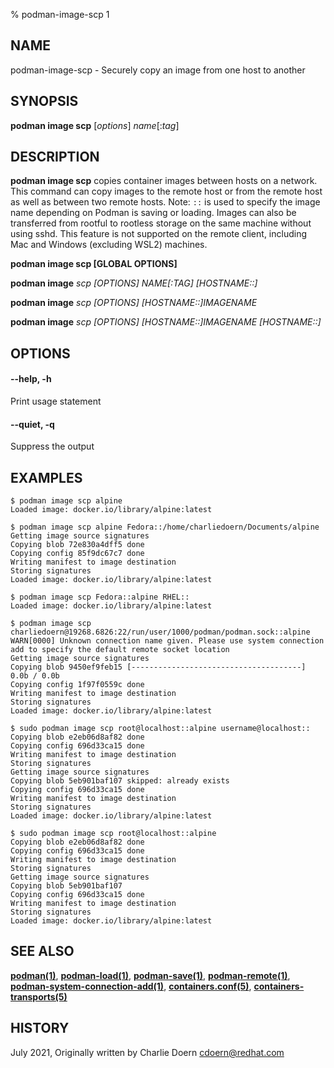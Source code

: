 % podman-image-scp 1

## NAME

podman-image-scp - Securely copy an image from one host to another

## SYNOPSIS

**podman image scp** [*options*] _name_[:*tag*]

## DESCRIPTION

**podman image scp** copies container images between hosts on a network. This command can copy images to the remote host or from the remote host as well as between two remote hosts.
Note: `::` is used to specify the image name depending on Podman is saving or loading. Images can also be transferred from rootful to rootless storage on the same machine without using sshd. This feature is not supported on the remote client, including Mac and Windows (excluding WSL2) machines.

**podman image scp [GLOBAL OPTIONS]**

**podman image** _scp [OPTIONS] NAME[:TAG] [HOSTNAME::]_

**podman image** _scp [OPTIONS] [HOSTNAME::]IMAGENAME_

**podman image** _scp [OPTIONS] [HOSTNAME::]IMAGENAME [HOSTNAME::]_

## OPTIONS

#### **--help**, **-h**

Print usage statement

#### **--quiet**, **-q**

Suppress the output

## EXAMPLES

```
$ podman image scp alpine
Loaded image: docker.io/library/alpine:latest
```

```
$ podman image scp alpine Fedora::/home/charliedoern/Documents/alpine
Getting image source signatures
Copying blob 72e830a4dff5 done
Copying config 85f9dc67c7 done
Writing manifest to image destination
Storing signatures
Loaded image: docker.io/library/alpine:latest
```

```
$ podman image scp Fedora::alpine RHEL::
Loaded image: docker.io/library/alpine:latest
```

```
$ podman image scp charliedoern@19268.6826:22/run/user/1000/podman/podman.sock::alpine
WARN[0000] Unknown connection name given. Please use system connection add to specify the default remote socket location
Getting image source signatures
Copying blob 9450ef9feb15 [--------------------------------------] 0.0b / 0.0b
Copying config 1f97f0559c done
Writing manifest to image destination
Storing signatures
Loaded image: docker.io/library/alpine:latest
```

```
$ sudo podman image scp root@localhost::alpine username@localhost::
Copying blob e2eb06d8af82 done
Copying config 696d33ca15 done
Writing manifest to image destination
Storing signatures
Getting image source signatures
Copying blob 5eb901baf107 skipped: already exists
Copying config 696d33ca15 done
Writing manifest to image destination
Storing signatures
Loaded image: docker.io/library/alpine:latest
```

```
$ sudo podman image scp root@localhost::alpine
Copying blob e2eb06d8af82 done
Copying config 696d33ca15 done
Writing manifest to image destination
Storing signatures
Getting image source signatures
Copying blob 5eb901baf107
Copying config 696d33ca15 done
Writing manifest to image destination
Storing signatures
Loaded image: docker.io/library/alpine:latest
```

## SEE ALSO

**[podman(1)](podman.md)**, **[podman-load(1)](commands/podman-load.md)**, **[podman-save(1)](commands/podman-save.md)**, **[podman-remote(1)](commands/podman-remote.md)**, **[podman-system-connection-add(1)](commands/podman-system-connection/podman-system-connection-add.md)**, **[containers.conf(5)](https://github.com/containers/common/blob/main/docs/containers.conf.5.md)**, **[containers-transports(5)](https://github.com/containers/image/blob/main/docs/containers-transports.5.md)**

## HISTORY

July 2021, Originally written by Charlie Doern <cdoern@redhat.com>

